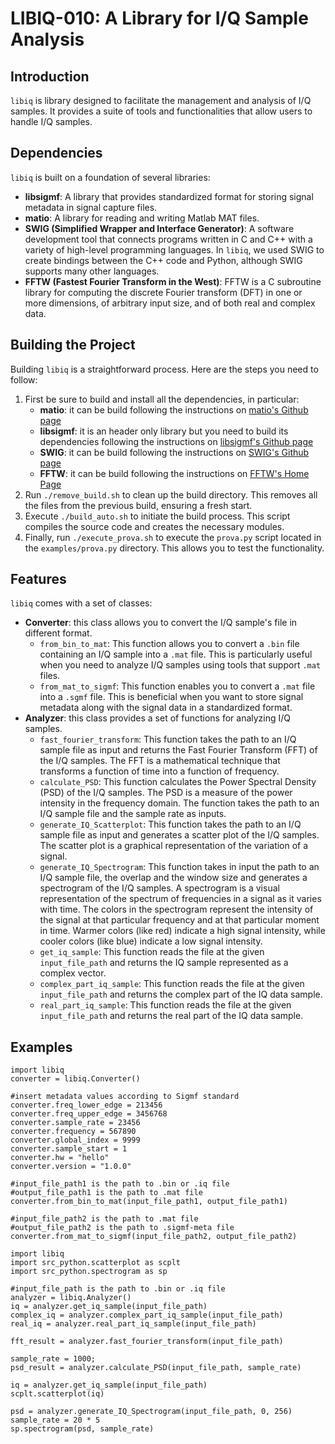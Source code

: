 # LIBIQ-010: A Library for I/Q Sample Analysis

## Introduction
`libiq` is library designed to facilitate the management and analysis of I/Q samples. It provides a suite of tools and functionalities that allow users to handle I/Q samples.

## Dependencies
`libiq` is built on a foundation of several libraries:

- **libsigmf**: A library that provides standardized format for storing signal metadata in signal capture files.
- **matio**: A library for reading and writing Matlab MAT files.
- **SWIG (Simplified Wrapper and Interface Generator)**: A software development tool that connects programs written in C and C++ with a variety of high-level programming languages. In `libiq`, we used SWIG to create bindings between the C++ code and Python, although SWIG supports many other languages.
- **FFTW (Fastest Fourier Transform in the West)**: FFTW is a C subroutine library for computing the discrete Fourier transform (DFT) in one or more dimensions, of arbitrary input size, and of both real and complex data.

## Building the Project
Building `libiq` is a straightforward process. Here are the steps you need to follow:

1. First be sure to build and install all the dependencies, in particular:
    - **matio**: it can be build following the instructions on [matio's Github page](https://github.com/tbeu/matio?tab=readme-ov-file#22-building-matio)
    - **libsigmf**: it is an header only library but you need to build its dependencies following the instructions on [libsigmf's Github page](https://github.com/deepsig/libsigmf)
    - **SWIG**: it can be build following the instructions on [SWIG's Github page](https://github.com/swig/swig)
    - **FFTW**: it can be build following the instructions on [FFTW's Home Page](https://www.fftw.org/)
3. Run `./remove_build.sh` to clean up the build directory. This removes all the files from the previous build, ensuring a fresh start.
4. Execute `./build_auto.sh` to initiate the build process. This script compiles the source code and creates the necessary modules.
5. Finally, run `./execute_prova.sh` to execute the `prova.py` script located in the `examples/prova.py` directory. This allows you to test the functionality.

## Features
`libiq` comes with a set of classes:

- **Converter**: this class allows you to convert the I/Q sample's file in different format. 
    - `from_bin_to_mat`: This function allows you to convert a `.bin` file containing an I/Q sample into a `.mat` file. This is particularly useful when you need to analyze I/Q samples using tools that support `.mat` files.
    - `from_mat_to_sigmf`: This function enables you to convert a `.mat` file into a `.sgmf` file. This is beneficial when you want to store signal metadata along with the signal data in a standardized format.
- **Analyzer**: this class provides a set of functions for analyzing I/Q samples.
    - `fast_fourier_transform`: This function takes the path to an I/Q sample file as input and returns the Fast Fourier Transform (FFT) of the I/Q samples. The FFT is a mathematical technique that transforms a function of time into a function of frequency.
    - `calculate_PSD`: This function calculates the Power Spectral Density (PSD) of the I/Q samples. The PSD is a measure of the power intensity in the frequency domain. The function takes the path to an I/Q sample file and the sample rate as inputs.
    - `generate_IQ_Scatterplot`: This function takes the path to an I/Q sample file as input and generates a scatter plot of the I/Q samples. The scatter plot is a graphical representation of the variation of a signal.
    - `generate_IQ_Spectrogram`: This function takes in input the path to an I/Q sample file, the overlap and the window size and generates a spectrogram of the I/Q samples. A spectrogram is a visual representation of the spectrum of frequencies in a signal as it varies with time. The colors in the spectrogram represent the intensity of the signal at that particular frequency and at that particular moment in time. Warmer colors (like red) indicate a high signal intensity, while cooler colors (like blue) indicate a low signal intensity.
    - `get_iq_sample`: This function reads the file at the given `input_file_path` and returns the IQ sample represented as a complex vector.
    - `complex_part_iq_sample`: This function reads the file at the given `input_file_path` and returns the complex part of the IQ data sample.
    - `real_part_iq_sample`: This function reads the file at the given `input_file_path` and returns the real part of the IQ data sample.



## Examples
```
import libiq
converter = libiq.Converter() 

#insert metadata values according to Sigmf standard
converter.freq_lower_edge = 213456
converter.freq_upper_edge = 3456768
converter.sample_rate = 23456
converter.frequency = 567890
converter.global_index = 9999
converter.sample_start = 1
converter.hw = "hello"
converter.version = "1.0.0"

#input_file_path1 is the path to .bin or .iq file
#output_file_path1 is the path to .mat file
converter.from_bin_to_mat(input_file_path1, output_file_path1)

#input_file_path2 is the path to .mat file
#output_file_path2 is the path to .sigmf-meta file
converter.from_mat_to_sigmf(input_file_path2, output_file_path2)
```

```
import libiq
import src_python.scatterplot as scplt
import src_python.spectrogram as sp

#input_file_path is the path to .bin or .iq file
analyzer = libiq.Analyzer()
iq = analyzer.get_iq_sample(input_file_path)
complex_iq = analyzer.complex_part_iq_sample(input_file_path)
real_iq = analyzer.real_part_iq_sample(input_file_path)

fft_result = analyzer.fast_fourier_transform(input_file_path)

sample_rate = 1000;
psd_result = analyzer.calculate_PSD(input_file_path, sample_rate)

iq = analyzer.get_iq_sample(input_file_path)
scplt.scatterplot(iq)

psd = analyzer.generate_IQ_Spectrogram(input_file_path, 0, 256)
sample_rate = 20 * 5
sp.spectrogram(psd, sample_rate)
```
